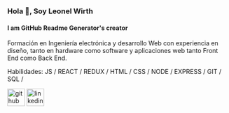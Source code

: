 ### Hola 👋, Soy Leonel Wirth
#### I am GitHub Readme Generator's creator
Formación en Ingeniería electrónica y desarrollo Web con experiencia en diseño, tanto en hardware como software y aplicaciones web tanto Front End como Back End.

Habilidades:  JS / REACT / REDUX / HTML / CSS / NODE / EXPRESS / GIT / SQL / 



[<img src='https://cdn.jsdelivr.net/npm/simple-icons@3.0.1/icons/github.svg' alt='github' height='40'>](https://github.com/LeonelWirth)  [<img src='https://cdn.jsdelivr.net/npm/simple-icons@3.0.1/icons/linkedin.svg' alt='linkedin' height='40'>](https://www.linkedin.com/in/leonel-wirth/)  

